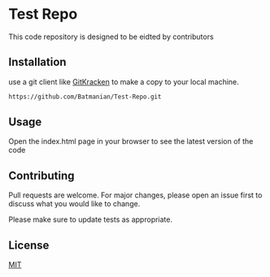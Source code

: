 # Test Repo

This code repository is designed to be eidted by contributors

## Installation

use a git client like [GitKracken](https://www.gitkraken.com/) to make a copy to your local machine.

```bash
https://github.com/Batmanian/Test-Repo.git
```

## Usage

Open the index.html page in your browser to see the latest version of the code

## Contributing
Pull requests are welcome. For major changes, please open an issue first to discuss what you would like to change.

Please make sure to update tests as appropriate.

## License
[MIT](https://choosealicense.com/licenses/mit/)
